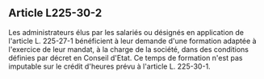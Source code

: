 Article L225-30-2
----
Les administrateurs élus par les salariés ou désignés en application de
l'article L. 225-27-1 bénéficient à leur demande d'une formation adaptée à
l'exercice de leur mandat, à la charge de la société, dans des conditions
définies par décret en Conseil d'Etat. Ce temps de formation n'est pas imputable
sur le crédit d'heures prévu à l'article L. 225-30-1.
